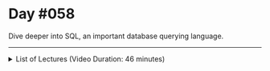 # Day #058
Dive deeper into SQL, an important database querying language.

---

<details>
    <summary>List of Lectures (Video Duration: 46 minutes)</summary>
    <ul>
        <li>Creating a Table & Table Structure</li>
        <li>Inserting Data Into A Table</li>
        <li>Reading Data From A Table (incl. Filtering)</li>
        <li>Updating & Deleting Data</li>
        <li>Designing A More Complex Database</li>
        <li>Adding A New Table</li>
    </ul>
</details>